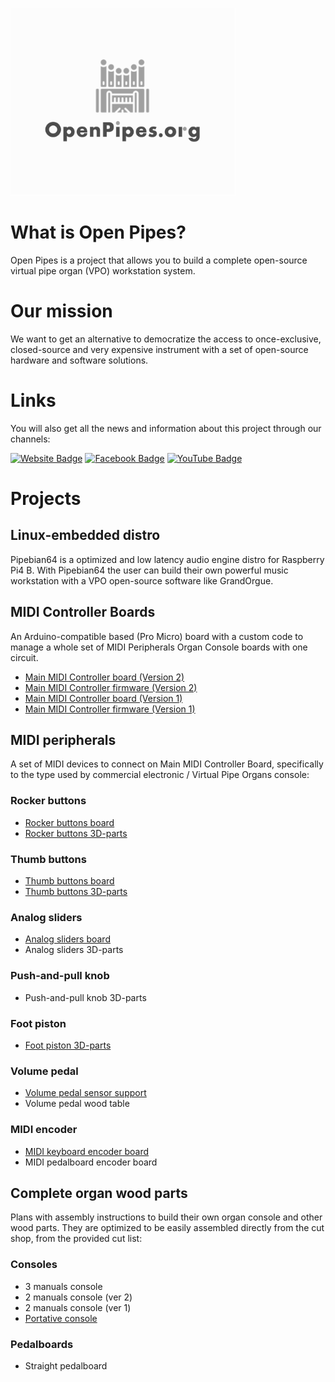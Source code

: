 ![alt text](https://github.com/Openpipes-org/.github/blob/main/images/openpipes_logo.png)

# What is Open Pipes?

Open Pipes is a project that allows you to build a complete open-source virtual pipe organ (VPO) workstation system.

# Our mission

We want to get an alternative to democratize the access to once-exclusive, closed-source and very expensive instrument with a set of open-source hardware and software solutions.

# Links

You will also get all the news and information about this project through our channels:

<a href="https://openpipes.org/" target="_blank">
<img src="https://img.shields.io/badge/Website-73ba25?style=for-the-badge&logo=website&logoColor=black" alt="Website Badge"/></a>
 
 <a href="https://www.facebook.com/groups/openpipes.org/" target="_blank">
 <img src="https://img.shields.io/badge/Facebook-blue?style=for-the-badge&logo=facebook&logoColor=white" alt="Facebook Badge"/></a>
 
 <a href="https://www.youtube.com/user/cernui" target="_blank">
 <img src="https://img.shields.io/badge/YouTube-red?style=for-the-badge&logo=youtube&logoColor=white" alt="YouTube Badge"/></a>

# Projects

## Linux-embedded distro

Pipebian64 is a optimized and low latency audio engine distro for Raspberry Pi4 B. With Pipebian64 the user can build their own powerful music workstation with a VPO open-source software like GrandOrgue.

## MIDI Controller Boards

An Arduino-compatible based (Pro Micro) board with a custom code to manage a whole set of MIDI Peripherals Organ Console boards with one circuit.

* [Main MIDI Controller board (Version 2)](https://github.com/Openpipes-org/Main_MIDI_Controller_PCB_v2)
* [Main MIDI Controller firmware (Version 2)](https://github.com/Openpipes-org/Main_MIDI_Controller_firmware_v2)
* [Main MIDI Controller board (Version 1)](https://github.com/Openpipes-org/Main_MIDI_Controller_PCB)
* [Main MIDI Controller firmware (Version 1)](https://github.com/Openpipes-org/Main_MIDI_Controller_firmware)
  
## MIDI peripherals

A set of MIDI devices to connect on Main MIDI Controller Board, specifically to the type used by commercial electronic / Virtual Pipe Organs console:

### Rocker buttons
* [Rocker buttons board](https://github.com/Openpipes-org/Rocker_buttons_PCB)
* [Rocker buttons 3D-parts](https://github.com/Openpipes-org/Rocker_buttons_3D_parts)

### Thumb buttons
* [Thumb buttons board](https://github.com/Openpipes-org/Thumbs_buttons_PCB)
* [Thumb buttons 3D-parts](https://github.com/Openpipes-org/Thumbs_buttons_3D_parts)

### Analog sliders
* [Analog sliders board](https://github.com/Openpipes-org/Analog_sliders_PCB)
* Analog sliders 3D-parts

### Push-and-pull knob
* Push-and-pull knob 3D-parts

### Foot piston
* [Foot piston 3D-parts](https://github.com/Openpipes-org/Foot_piston_3D_parts)

### Volume pedal
* [Volume pedal sensor support](https://github.com/Openpipes-org/Volume_pedal_sensor_support)
* Volume pedal wood table 

### MIDI encoder
* [MIDI keyboard encoder board](https://github.com/Openpipes-org/MIDI_keyboard_encoder_PCB)
* MIDI pedalboard encoder board

## Complete organ wood parts

Plans with assembly instructions to build their own organ console and other wood parts. They are optimized to be easily assembled directly from the cut shop, from the provided cut list:

### Consoles
* 3 manuals console
* 2 manuals console (ver 2)
* 2 manuals console (ver 1)
* [Portative console](https://github.com/Openpipes-org/Portativo)

### Pedalboards
* Straight pedalboard 

